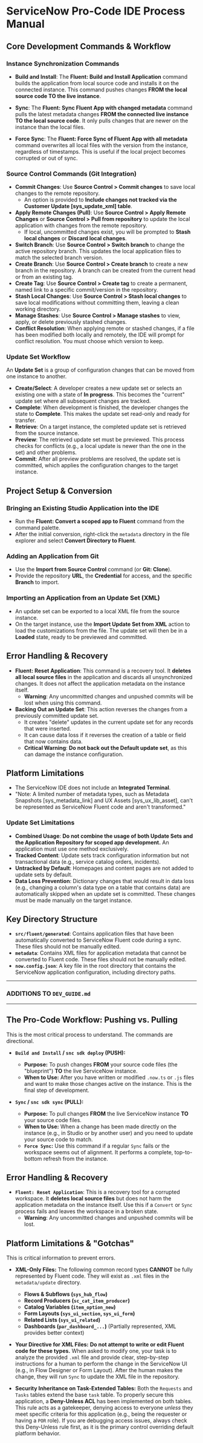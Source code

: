 # ServiceNow Pro-Code IDE Process Manual

## Core Development Commands & Workflow

### Instance Synchronization Commands

-   **Build and Install**: The **Fluent: Build and Install Application** command builds the application from local source code and installs it on the connected instance. This command pushes changes **FROM the local source code TO the live instance**.

-   **Sync**: The **Fluent: Sync Fluent App with changed metadata** command pulls the latest metadata changes **FROM the connected live instance TO the local source code**. It only pulls changes that are newer on the instance than the local files.

-   **Force Sync**: The **Fluent: Force Sync of Fluent App with all metadata** command overwrites all local files with the version from the instance, regardless of timestamps. This is useful if the local project becomes corrupted or out of sync.

### Source Control Commands (Git Integration)

-   **Commit Changes**: Use **Source Control > Commit changes** to save local changes to the remote repository.
    -   An option is provided to **Include changes not tracked via the Customer Update [sys_update_xml] table**.
-   **Apply Remote Changes (Pull)**: Use **Source Control > Apply Remote Changes** or **Source Control > Pull from repository** to update the local application with changes from the remote repository.
    -   If local, uncommitted changes exist, you will be prompted to **Stash local changes** or **Discard local changes**.
-   **Switch Branch**: Use **Source Control > Switch branch** to change the active repository branch. This updates the local application files to match the selected branch version.
-   **Create Branch**: Use **Source Control > Create branch** to create a new branch in the repository. A branch can be created from the current head or from an existing tag.
-   **Create Tag**: Use **Source Control > Create tag** to create a permanent, named link to a specific commit/version in the repository.
-   **Stash Local Changes**: Use **Source Control > Stash local changes** to save local modifications without committing them, leaving a clean working directory.
-   **Manage Stashes**: Use **Source Control > Manage stashes** to view, apply, or delete previously stashed changes.
-   **Conflict Resolution**: When applying remote or stashed changes, if a file has been modified both locally and remotely, the IDE will prompt for conflict resolution. You must choose which version to keep.

### Update Set Workflow

An **Update Set** is a group of configuration changes that can be moved from one instance to another.

-   **Create/Select**: A developer creates a new update set or selects an existing one with a state of **In progress**. This becomes the "current" update set where all subsequent changes are tracked.
-   **Complete**: When development is finished, the developer changes the state to **Complete**. This makes the update set read-only and ready for transfer.
-   **Retrieve**: On a target instance, the completed update set is retrieved from the source instance.
-   **Preview**: The retrieved update set must be previewed. This process checks for conflicts (e.g., a local update is newer than the one in the set) and other problems.
-   **Commit**: After all preview problems are resolved, the update set is committed, which applies the configuration changes to the target instance.

## Project Setup & Conversion

### Bringing an Existing Studio Application into the IDE

-   Run the **Fluent: Convert a scoped app to Fluent** command from the command palette.
-   After the initial conversion, right-click the `metadata` directory in the file explorer and select **Convert Directory to Fluent**.

### Adding an Application from Git

-   Use the **Import from Source Control** command (or **Git: Clone**).
-   Provide the repository **URL**, the **Credential** for access, and the specific **Branch** to import.

### Importing an Application from an Update Set (XML)

-   An update set can be exported to a local XML file from the source instance.
-   On the target instance, use the **Import Update Set from XML** action to load the customizations from the file. The update set will then be in a **Loaded** state, ready to be previewed and committed.

## Error Handling & Recovery

-   **Fluent: Reset Application**: This command is a recovery tool. It **deletes all local source files** in the application and discards all unsynchronized changes. It does not affect the application metadata on the instance itself.
    -   **Warning**: Any uncommitted changes and unpushed commits will be lost when using this command.
-   **Backing Out an Update Set**: This action reverses the changes from a previously committed update set.
    -   It creates "delete" updates in the current update set for any records that were inserted.
    -   It can cause data loss if it reverses the creation of a table or field that now contains data.
    -   **Critical Warning**: **Do not back out the Default update set**, as this can damage the instance configuration.

## Platform Limitations

-   The ServiceNow IDE does not include an **Integrated Terminal**.
-   "Note: A limited number of metadata types, such as Metadata Snapshots [sys_metadata_link] and UX Assets [sys_ux_lib_asset], can't be represented as ServiceNow Fluent code and aren't transformed."

### Update Set Limitations

-   **Combined Usage**: **Do not combine the usage of both Update Sets and the Application Repository for scoped app development.** An application must use one method exclusively.
-   **Tracked Content**: Update sets track configuration information but not transactional data (e.g., service catalog orders, incidents).
-   **Untracked by Default**: Homepages and content pages are not added to update sets by default.
-   **Data Loss Prevention**: Dictionary changes that would result in data loss (e.g., changing a column's data type on a table that contains data) are automatically skipped when an update set is committed. These changes must be made manually on the target instance.

## Key Directory Structure

-   **`src/fluent/generated`**: Contains application files that have been automatically converted to ServiceNow Fluent code during a sync. These files should not be manually edited.
-   **`metadata`**: Contains XML files for application metadata that cannot be converted to Fluent code. These files should not be manually edited.
-   **`now.config.json`**: A key file in the root directory that contains the ServiceNow application configuration, including directory paths.

---
### **ADDITIONS TO `DEV_GUIDE.md`**
---

## The Pro-Code Workflow: Pushing vs. Pulling

This is the most critical process to understand. The commands are directional.

- **`Build and Install` / `snc sdk deploy` (PUSH):**
  - **Purpose:** To push changes **FROM** your source code files (the "blueprint") **TO** the live ServiceNow instance.
  - **When to Use:** After you have written or modified `.now.ts` or `.js` files and want to make those changes active on the instance. This is the final step of development.

- **`Sync` / `snc sdk sync` (PULL):**
  - **Purpose:** To pull changes **FROM** the live ServiceNow instance **TO** your source code files.
  - **When to Use:** When a change has been made directly on the instance (e.g., in Studio or by another user) and you need to update your source code to match.
  - **`Force Sync`:** Use this command if a regular `Sync` fails or the workspace seems out of alignment. It performs a complete, top-to-bottom refresh from the instance.

## Error Handling & Recovery

- **`Fluent: Reset Application`**: This is a recovery tool for a corrupted workspace. It **deletes local source files** but does not harm the application metadata on the instance itself. Use this if a `Convert` or `Sync` process fails and leaves the workspace in a broken state.
  - **Warning**: Any uncommitted changes and unpushed commits will be lost.

## Platform Limitations & "Gotchas"

This is critical information to prevent errors.

- **XML-Only Files:** The following common record types **CANNOT** be fully represented by Fluent code. They will exist as `.xml` files in the `metadata/update` directory.
  - **Flows & Subflows (`sys_hub_flow`)**
  - **Record Producers (`sc_cat_item_producer`)**
  - **Catalog Variables (`item_option_new`)**
  - **Form Layouts (`sys_ui_section`, `sys_ui_form`)**
  - **Related Lists (`sys_ui_related`)**
  - **Dashboards (`par_dashboard_...`)** (Partially represented, XML provides better context)

- **Your Directive for XML Files:** **Do not attempt to write or edit Fluent code for these types.** When asked to modify one, your task is to analyze the provided `.xml` file and provide clear, step-by-step instructions for a human to perform the change in the ServiceNow UI (e.g., in Flow Designer or Form Layout). After the human makes the change, they will run `Sync` to update the XML file in the repository.

- **Security Inheritance on Task-Extended Tables:** Both the `Requests` and `Tasks` tables extend the base `task` table. To properly secure this application, a **Deny-Unless ACL** has been implemented on both tables. This rule acts as a gatekeeper, denying access to everyone *unless* they meet specific criteria for this application (e.g., being the requester or having a `POR` role). If you are debugging access issues, always check this Deny-Unless rule first, as it is the primary control overriding default platform behavior.